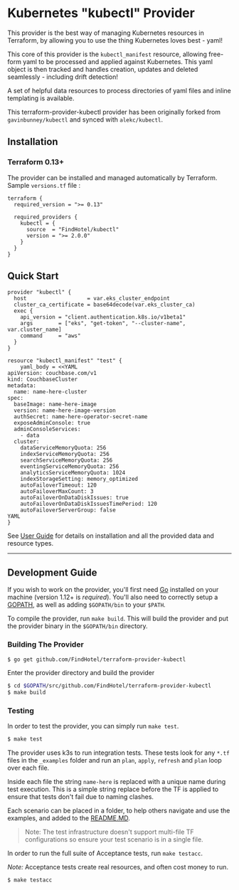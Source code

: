 # Kubernetes "kubectl" Provider 

This provider is the best way of managing Kubernetes resources in Terraform, by allowing you to use the thing 
Kubernetes loves best - yaml!

This core of this provider is the `kubectl_manifest` resource, allowing free-form yaml to be processed and applied against Kubernetes.
This yaml object is then tracked and handles creation, updates and deleted seamlessly - including drift detection!

A set of helpful data resources to process directories of yaml files and inline templating is available.

This terraform-provider-kubectl provider has been originally forked from `gavinbunney/kubectl` and synced with `alekc/kubectl`.

## Installation

### Terraform 0.13+

The provider can be installed and managed automatically by Terraform. Sample `versions.tf` file :

```hcl
terraform {
  required_version = ">= 0.13"

  required_providers {
    kubectl = {
      source  = "FindHotel/kubectl"
      version = ">= 2.0.0"
    }
  }
}
```

## Quick Start

```hcl
provider "kubectl" {
  host                   = var.eks_cluster_endpoint
  cluster_ca_certificate = base64decode(var.eks_cluster_ca)
  exec {
    api_version = "client.authentication.k8s.io/v1beta1"
    args        = ["eks", "get-token", "--cluster-name", var.cluster_name]
    command     = "aws"
  }
}

resource "kubectl_manifest" "test" {
    yaml_body = <<YAML
apiVersion: couchbase.com/v1
kind: CouchbaseCluster
metadata:
  name: name-here-cluster
spec:
  baseImage: name-here-image
  version: name-here-image-version
  authSecret: name-here-operator-secret-name
  exposeAdminConsole: true
  adminConsoleServices:
    - data
  cluster:
    dataServiceMemoryQuota: 256
    indexServiceMemoryQuota: 256
    searchServiceMemoryQuota: 256
    eventingServiceMemoryQuota: 256
    analyticsServiceMemoryQuota: 1024
    indexStorageSetting: memory_optimized
    autoFailoverTimeout: 120
    autoFailoverMaxCount: 3
    autoFailoverOnDataDiskIssues: true
    autoFailoverOnDataDiskIssuesTimePeriod: 120
    autoFailoverServerGroup: false
YAML
}
```

See [User Guide](https://registry.terraform.io/providers/FindHotel/kubectl/latest) for details on installation and all the provided data and resource types.

---

## Development Guide

If you wish to work on the provider, you'll first need [Go](http://www.golang.org) installed on your machine (version 1.12+ is *required*).
You'll also need to correctly setup a [GOPATH](http://golang.org/doc/code.html#GOPATH), as well as adding `$GOPATH/bin` to your `$PATH`.

To compile the provider, run `make build`. This will build the provider and put the provider binary in the `$GOPATH/bin` directory.

### Building The Provider

```sh
$ go get github.com/FindHotel/terraform-provider-kubectl
```

Enter the provider directory and build the provider

```sh
$ cd $GOPATH/src/github.com/FindHotel/terraform-provider-kubectl
$ make build
```

### Testing

In order to test the provider, you can simply run `make test`.

```sh
$ make test
```

The provider uses k3s to run integration tests. These tests look for any `*.tf` files in the `_examples` folder and run an `plan`, `apply`, `refresh` and `plan` loop over each file. 

Inside each file the string `name-here` is replaced with a unique name during test execution. This is a simple string replace before the TF is applied to ensure that tests don't fail due to naming clashes. 

Each scenario can be placed in a folder, to help others navigate and use the examples, and added to the [README.MD](./_examples/README.MD). 

> Note: The test infrastructure doesn't support multi-file TF configurations so ensure your test scenario is in a single file. 

In order to run the full suite of Acceptance tests, run `make testacc`.

*Note:* Acceptance tests create real resources, and often cost money to run.

```sh
$ make testacc
```
